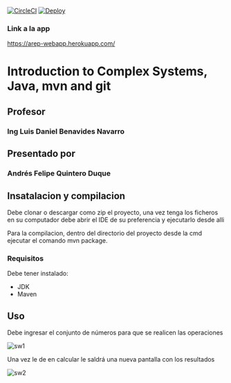 [![CircleCI](https://circleci.com/gh/andresQD/Taller_Heroku.svg?style=svg)](https://circleci.com/gh/andresQD/Taller_Heroku)
[![Deploy](https://www.herokucdn.com/deploy/button.svg)](https://arep-webapp.herokuapp.com/)
### Link a la app
https://arep-webapp.herokuapp.com/

# Introduction to Complex Systems, Java, mvn and git
## Profesor 
### Ing Luis Daniel Benavides Navarro
## Presentado por 
### Andrés Felipe Quintero Duque

## Insatalacion y compilacion
Debe clonar o descargar como zip el proyecto, una vez tenga los ficheros en su computador debe abrir el IDE de su preferencia y ejecutarlo desde alli

Para la compilacion, dentro del directorio del proyecto desde la cmd ejecutar el comando mvn package.

### Requisitos
Debe tener instalado:
* JDK 
* Maven 
## Uso 
Debe ingresar el conjunto de números para que se realicen las operaciones

![sw1](https://user-images.githubusercontent.com/48091585/90846524-f6b03d00-e32d-11ea-8c2f-2d6d28b1f3df.png)

Una vez le de en calcular le saldrá una nueva pantalla con los resultados

![sw2](https://user-images.githubusercontent.com/48091585/90846671-43941380-e32e-11ea-8b83-51505c3fd307.png)
